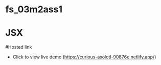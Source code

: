 # fs_03m2ass1
# JSX 
#Hosted link
   * Click to view live demo (https://curious-axolotl-90876e.netlify.app/)


